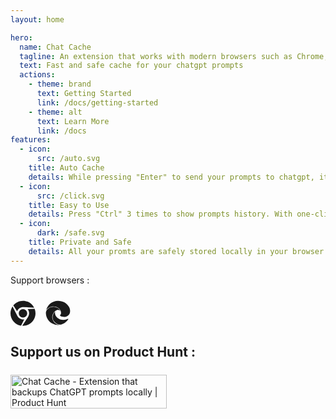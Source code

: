```yaml
---
layout: home

hero:
  name: Chat Cache
  tagline: An extension that works with modern browsers such as Chrome, Firefox, and Safari.
  text: Fast and safe cache for your chatgpt prompts
  actions:
    - theme: brand
      text: Getting Started
      link: /docs/getting-started
    - theme: alt
      text: Learn More
      link: /docs
features:
  - icon:
      src: /auto.svg
    title: Auto Cache
    details: While pressing "Enter" to send your prompts to chatgpt, it will be automatically cached.
  - icon:
      src: /click.svg
    title: Easy to Use
    details: Press "Ctrl" 3 times to show prompts history. With one-click you can restore it to the input.
  - icon:
      dark: /safe.svg
    title: Private and Safe
    details: All your promts are safely stored locally in your browser.
---
```


Support browsers :

<div style="margin-top: 1.5rem; display: flex; gap: 1rem;">
<a href="https://chromewebstore.google.com/detail/chat-cache/jpacfhgclpnakbomojgmidmfcmjcddgj">
<svg style="width: 2.5rem;" xmlns="http://www.w3.org/2000/svg" xmlns:xlink="http://www.w3.org/1999/xlink" viewBox="0 0 496 512"><path d="M131.5 217.5L55.1 100.1c47.6-59.2 119-91.8 192-92.1c42.3-.3 85.5 10.5 124.8 33.2c43.4 25.2 76.4 61.4 97.4 103L264 133.4c-58.1-3.4-113.4 29.3-132.5 84.1zm32.9 38.5c0 46.2 37.4 83.6 83.6 83.6s83.6-37.4 83.6-83.6s-37.4-83.6-83.6-83.6s-83.6 37.3-83.6 83.6zm314.9-89.2L339.6 174c37.9 44.3 38.5 108.2 6.6 157.2L234.1 503.6c46.5 2.5 94.4-7.7 137.8-32.9c107.4-62 150.9-192 107.4-303.9zM133.7 303.6L40.4 120.1C14.9 159.1 0 205.9 0 256c0 124 90.8 226.7 209.5 244.9l63.7-124.8c-57.6 10.8-113.2-20.8-139.5-72.5z" fill="currentColor"></path>
</svg>
</a>
<a href="https://microsoftedge.microsoft.com/addons/detail/phdkbmfbhpifdhdkflflgnibakcffoop">
<svg style="width: 2.5rem;" xmlns="http://www.w3.org/2000/svg" xmlns:xlink="http://www.w3.org/1999/xlink" viewBox="0 0 512 512"><path d="M481.92 134.48C440.87 54.18 352.26 8 255.91 8C137.05 8 37.51 91.68 13.47 203.66c26-46.49 86.22-79.14 149.46-79.14c79.27 0 121.09 48.93 122.25 50.18c22 23.8 33 50.39 33 83.1c0 10.4-5.31 25.82-15.11 38.57c-1.57 2-6.39 4.84-6.39 11c0 5.06 3.29 9.92 9.14 14c27.86 19.37 80.37 16.81 80.51 16.81A115.39 115.39 0 0 0 444.94 322a118.92 118.92 0 0 0 58.95-102.44c.5-43.43-15.5-72.3-21.97-85.08zM212.77 475.67a154.88 154.88 0 0 1-46.64-45c-32.94-47.42-34.24-95.6-20.1-136A155.5 155.5 0 0 1 203 215.75c59-45.2 94.84-5.65 99.06-1a80 80 0 0 0-4.89-10.14c-9.24-15.93-24-36.41-56.56-53.51c-33.72-17.69-70.59-18.59-77.64-18.59c-38.71 0-77.9 13-107.53 35.69C35.68 183.3 12.77 208.72 8.6 243c-1.08 12.31-2.75 62.8 23 118.27a248 248 0 0 0 248.3 141.61c-38.12-6.62-65.85-26.64-67.13-27.21zm250.72-98.33a7.76 7.76 0 0 0-7.92-.23a181.66 181.66 0 0 1-20.41 9.12a197.54 197.54 0 0 1-69.55 12.52c-91.67 0-171.52-63.06-171.52-144a61.12 61.12 0 0 1 6.52-26.75a168.72 168.72 0 0 0-38.76 50c-14.92 29.37-33 88.13 13.33 151.66c6.51 8.91 23 30 56 47.67c23.57 12.65 49 19.61 71.7 19.61c35.14 0 115.43-33.44 163-108.87a7.75 7.75 0 0 0-2.39-10.73z" fill="currentColor"></path></svg>
</a>
</div>

## Support us on Product Hunt :

<div style="margin-top: 1.5rem;">
<a href="https://www.producthunt.com/posts/chat-cache?utm_source=badge-featured&utm_medium=badge&utm_souce=badge-chat&#0045;cache" target="_blank"><img src="https://api.producthunt.com/widgets/embed-image/v1/featured.svg?post_id=444962&theme=light" alt="Chat&#0032;Cache - Extension&#0032;that&#0032;backups&#0032;ChatGPT&#0032;prompts&#0032;locally | Product Hunt" style="width: 250px; height: 54px;" width="250" height="54" /></a>
</div>
